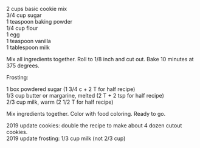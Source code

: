 ---
---


2 cups basic cookie mix  
3/4 cup sugar  
1 teaspoon baking powder  
1/4 cup flour  
1 egg  
1 teaspoon vanilla  
1 tablespoon milk  

Mix all ingredients together. Roll to 1/8 inch and cut out. Bake 10 minutes at 375 degrees. 


Frosting:                             

1 box powdered sugar (1 3/4 c + 2 T for half recipe)  
1/3 cup butter or margarine, melted (2 T + 2 tsp for half recipe)  
2/3 cup milk, warm (2 1/2 T for half recipe)  

Mix ingredients together. Color with food coloring. Ready to go.




2019 update cookies: double the recipe to make about 4 dozen cutout cookies.  
2019 update frosting: 1/3 cup milk (not 2/3 cup)
